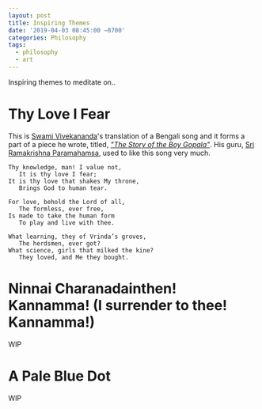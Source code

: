 ```yaml
---
layout: post
title: Inspiring Themes
date: '2019-04-03 08:45:00 −0700'
categories: Philosophy
tags:
  - philosophy
  - art
---
```


Inspiring themes to meditate on..

# Thy Love I Fear

This is [Swami Vivekananda][68f14945]&#39;s translation of a Bengali song and it forms a part of a piece he wrote, titled, [_&quot;The Story of the Boy Gopala&quot;_](http://www.ramakrishnavivekananda.info/vivekananda/volume_6/writings_prose_and_poems/the_story_of_boy_gopala.htm). His guru, [Sri Ramakrishna Paramahamsa][2e6ea882], used to like this song very much.

```
Thy knowledge, man! I value not,
   It is thy love I fear;
It is thy love that shakes My throne,
   Brings God to human tear.

For love, behold the Lord of all,
   The formless, ever free,
Is made to take the human form
   To play and live with thee.

What learning, they of Vrinda’s groves,
   The herdsmen, ever got?
What science, girls that milked the kine?
   They loved, and Me they bought.
```

# Ninnai Charanadainthen! Kannamma! (I surrender to thee! Kannamma!)

WIP

# A Pale Blue Dot

WIP

[2e6ea882]: https://en.wikipedia.org/wiki/Ramakrishna "Sri Ramakrishna Paramahamsa"
[68f14945]: https://en.wikipedia.org/wiki/Swami_Vivekananda "Swami Vivekananda"
